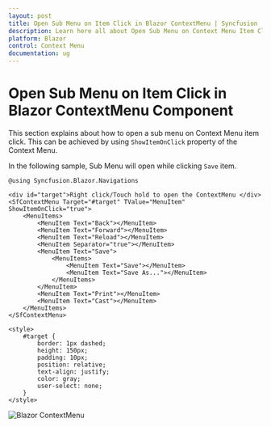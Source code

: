 ```yaml
---
layout: post
title: Open Sub Menu on Item Click in Blazor ContextMenu | Syncfusion
description: Learn here all about Open Sub Menu on Context Menu Item Click in Syncfusion Blazor ContextMenu component and more.
platform: Blazor
control: Context Menu
documentation: ug
---
```


# Open Sub Menu on Item Click in Blazor ContextMenu Component

This section explains about how to open a sub menu on Context Menu item click. This can be achieved by using `ShowItemOnClick` property of the Context Menu.

In the following sample, Sub Menu will open while clicking `Save` item.

```cshtml
@using Syncfusion.Blazor.Navigations

<div id="target">Right click/Touch hold to open the ContextMenu </div>
<SfContextMenu Target="#target" TValue="MenuItem" ShowItemOnClick="true">
    <MenuItems>
        <MenuItem Text="Back"></MenuItem>
        <MenuItem Text="Forward"></MenuItem>
        <MenuItem Text="Reload"></MenuItem>
        <MenuItem Separator="true"></MenuItem>
        <MenuItem Text="Save">
            <MenuItems>
                <MenuItem Text="Save"></MenuItem>
                <MenuItem Text="Save As..."></MenuItem>
            </MenuItems>
        </MenuItem>
        <MenuItem Text="Print"></MenuItem>
        <MenuItem Text="Cast"></MenuItem>
    </MenuItems>
</SfContextMenu>

<style>
    #target {
        border: 1px dashed;
        height: 150px;
        padding: 10px;
        position: relative;
        text-align: justify;
        color: gray;
        user-select: none;
    }
</style>

```

![Blazor ContextMenu](./../images/contextmenu-submenu.png)
